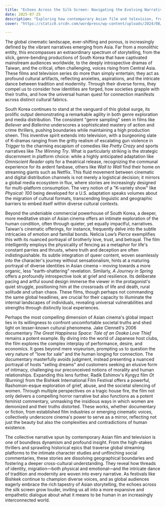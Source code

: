 ```yaml
---
title: "Echoes Across the Silk Screen: Navigating the Evolving Narratives of Asian Cinema"
date: 2025-07-25
description: "Exploring how contemporary Asian film and television, from K-drama blockbusters to Central Asian arthouse, refract universal human experiences through diverse cultural lenses, challenging perceptions of identity, truth, and connection."
cover: "https://static0.srcdn.com/wordpress/wp-content/uploads/2024/08/di-di-2024-poster.jpg"

---
```


The global cinematic landscape, ever-shifting and porous, is increasingly defined by the vibrant narratives emerging from Asia. Far from a monolithic entity, this encompasses an extraordinary spectrum of storytelling, from the slick, genre-bending productions of South Korea that have captivated mainstream audiences worldwide, to the deeply introspective dramas of Taiwan, and the critical, often challenging, voices rising from Central Asia. These films and television series do more than simply entertain; they act as profound cultural artifacts, reflecting anxieties, aspirations, and the intricate dance between tradition and modernity. Through their diverse forms, they compel us to consider how identities are forged, how societies grapple with their truths, and how the universal human quest for connection manifests across distinct cultural fabrics.

South Korea continues to stand at the vanguard of this global surge, its prolific output demonstrating a remarkable agility in both genre exploration and media distribution. The consistent "genre sampling" seen in films like *Believer* and *Ballerina* underscores a sophisticated mastery of action and crime thrillers, pushing boundaries while maintaining a high production sheen. This inventive spirit extends into television, with a burgeoning slate of K-dramas ranging from the gritty realism of escalating gun violence in *Trigger* to the charming escapism of comedies like *Pretty Crazy* and sports narratives like *The Winning Try*. What is particularly striking is the strategic discernment in platform choice: while a highly anticipated adaptation like *Omniscient Reader* opts for a theatrical release, recognizing the communal experience for its ardent fanbase, others like *Wall to Wall* find their home on streaming giants such as Netflix. This fluid movement between cinematic and digital distribution channels is not merely a logistical decision; it mirrors a global media ecosystem in flux, where stories are increasingly designed for multi-platform consumption. The very notion of a "K-variety show" like *Physical: 100* being developed for a U.S. adaptation speaks volumes about the migration of cultural formats, transcending linguistic and geographic barriers to embed itself within diverse cultural contexts.

Beyond the undeniable commercial powerhouse of South Korea, a deeper, more meditative strain of Asian cinema offers an intimate exploration of the human condition, often through quieter, yet equally impactful, narratives. Taiwan's cinematic offerings, for instance, frequently delve into the subtle intricacies of emotion and familial bonds. Nelicia Low’s *Pierce* exemplifies this with its nuanced portrayal of brotherly love, trust, and betrayal. The film intelligently employs the physicality of fencing as a metaphor for life's constant parries and thrusts, where truth and deception are often indistinguishable. Its subtle integration of queer content, woven seamlessly into the character's journey without sensationalism, hints at a maturing portrayal of diverse identities in Asian cinema – moving towards a more organic, less "earth-shattering" revelation. Similarly, *A Journey in Spring* offers a profoundly introspective look at grief and resilience. Its deliberate pacing and artful sound design immerse the viewer in the protagonist's quiet struggle, positioning him at the crossroads of life and death, rural solitude and urban chaos. These films, though perhaps not commanding the same global headlines, are crucial for their capacity to illuminate the internal landscapes of individuals, revealing universal vulnerabilities and strengths through distinctly local experiences.

Perhaps the most compelling dimension of Asian cinema's global impact lies in its willingness to confront uncomfortable societal truths and shed light on lesser-known cultural phenomena. Jake Clennell's 2006 documentary *The Great Happiness Space: Tale of an Osaka Love Thief* remains a potent example. By diving into the world of Japanese host clubs, the film explores the complex interplay of performance, desire, and economics. It goes beyond mere voyeurism, prompting us to question the very nature of "love for sale" and the human longing for connection. The documentary masterfully avoids judgment, instead presenting a nuanced portrayal of hosts "selling dreams" and customers seeking an elusive form of intimacy, challenging our preconceived notions of morality and human relationships. Expanding this lens further, Radik Eshimov's Kyrgyz film *Ot* (Burning) from the Bishkek International Film Festival offers a powerful, Rashomon-esque exploration of grief, abuse, and the societal silencing of women. Through multiple perspectives on a tragic house fire, the film not only delivers a compelling horror narrative but also functions as a potent feminist commentary, unmasking the insidious ways in which women are demonized and their truths distorted. These works, whether documentary or fiction, from established film industries or emerging cinematic voices, collectively underscore cinema's power to serve as a mirror, reflecting not just the beauty but also the complexities and contradictions of human existence.

The collective narrative spun by contemporary Asian film and television is one of boundless dynamism and profound insight. From the high-stakes thrillers and sprawling historical epics that traverse global streaming platforms to the intimate character studies and unflinching social commentaries, these stories are dissolving geographical boundaries and fostering a deeper cross-cultural understanding. They reveal how threads of identity, migration—both physical and emotional—and the intricate dance of tradition and modernity are woven into every narrative. As festivals like Bishkek continue to champion diverse voices, and as global audiences eagerly embrace the rich tapestry of Asian storytelling, the echoes across the silk screen grow louder, inviting us all into a more expansive and empathetic dialogue about what it means to be human in an increasingly interconnected world.